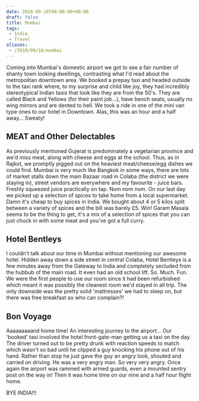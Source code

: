 ```yaml
---
date: 2010-09-18T00:00:00+00:00
draft: false
title: Mumbai
tags:
 - India
 - Travel
aliases:
 - /2010/09/18/mumbai
---
```

Coming into Mumbai's domestic airport we got to see a fair number of shanty town looking dwellings, contrasting what I'd read about the metropolitan downtown area. We booked a prepay taxi and headed outside to the taxi rank where, to my surprise and child like joy, they had incredibly stereotypical Indian taxis that look like they are from the 50's. They are called Black and Yellows (for their paint job...), have bench seats, usually no wing mirrors and are dented to hell. We took a ride in one of the mini van type ones to our hotel in Downtown. Alas, this was an hour and a half away... Sweaty!

## MEAT and Other Delectables
As previously mentioned Gujerat is predominately a vegetarian province and we'd miss meat, along with cheese and eggs at the school. Thus, as in Rajkot, we promptly pigged out on the heaviest meat/cheese/egg dishes we could find. Mumbai is very much like Bangkok in some ways, there are lots of market stalls down the main Bazaar road in Colaba (the district we were staying in), street vendors are everywhere and my favourite - juice bars. Freshly squeezed juice practically on tap. Nom nom nom. On our last day we picked up a selection of spices to take home from a local supermarket. Damn it's cheap to buy spices in India. We bought about 4 or 5 kilos split between a variety of spices and the bill was barely £5. Win! Garam Masala seems to be the thing to get, it's a mix of a selection of spices that you can just chuck in with some meat and you've got a full curry.

## Hotel Bentleys
I couldn't talk about our time in Mumbai without mentioning our awesome hotel. Hidden away down a side street in central Colaba, Hotel Bentleys is a few minutes away from the Gateway to India and completely secluded from the hubbub of the main road. It even had an old school lift. So. Much. Fun. We were the first people to use our room since it had been refurbished which meant it was possibly the cleanest room we'd stayed in all trip. The only downside was the pretty solid 'mattresses' we had to sleep on, but there was free breakfast so who can complain?!

## Bon Voyage
Aaaaaaaaand home time! An interesting journey to the airport... Our 'booked' taxi involved the hotel front-gate-man getting us a taxi on the day. The driver turned out to be pretty drunk with reaction speeds to match which wasn't so bad until he clipped a guy knocking his phone out of his hand. Rather than stop he just gave the guy an angry look, shouted and carried on driving. He was a very angry man. So very very angry. Once again the airport was rammed with armed guards, even a mounted sentry post on the way in! Then it was home time on our nine and a half hour flight home.

BYE INDIA!!!

